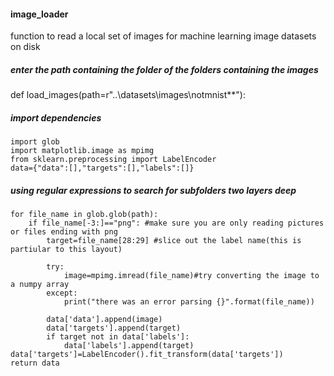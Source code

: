 #### image_loader
function to read a local set of images for machine learning image datasets on disk

##### enter the path containing the folder of the folders containing the images
def load_images(path=r"..\datasets\images\notmnist\*\*"):
##### import dependencies
    import glob
    import matplotlib.image as mpimg
    from sklearn.preprocessing import LabelEncoder
    data={"data":[],"targets":[],"labels":[]}
##### using regular expressions to search for subfolders two layers deep
    for file_name in glob.glob(path):
        if file_name[-3:]=="png": #make sure you are only reading pictures or files ending with png
            target=file_name[28:29] #slice out the label name(this is partiular to this layout)

            try:
                image=mpimg.imread(file_name)#try converting the image to a numpy array
            except:
                print("there was an error parsing {}".format(file_name))

            data['data'].append(image)
            data['targets'].append(target)
            if target not in data['labels']:
                data['labels'].append(target)
    data['targets']=LabelEncoder().fit_transform(data['targets'])
    return data
